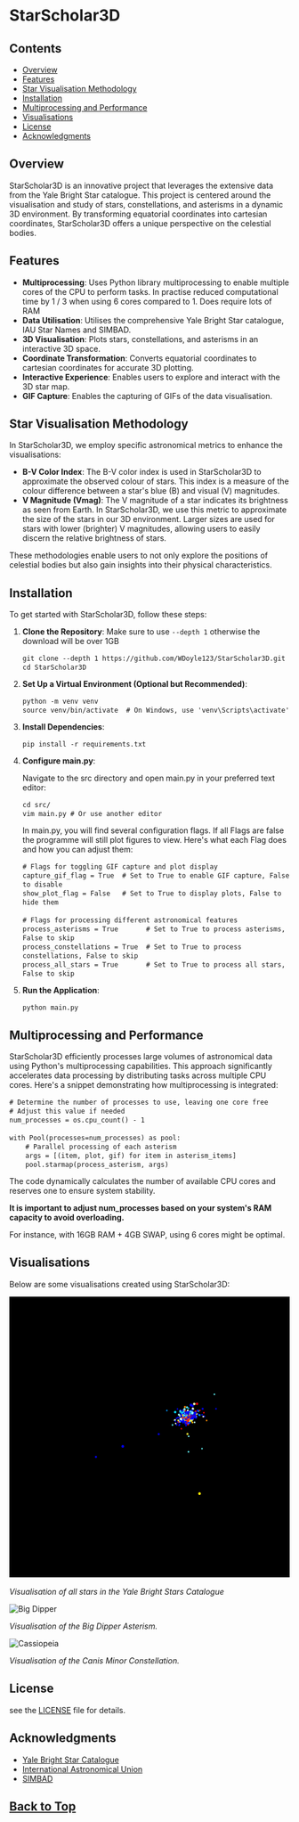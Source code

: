 # StarScholar3D

## Contents
- [Overview](#overview)
- [Features](#features)
- [Star Visualisation Methodology](#star-visualisation-methodology)
- [Installation](#installation)
- [Multiprocessing and Performance](#multiprocessing-and-performance)
- [Visualisations](#visualisations)
- [License](#license)
- [Acknowledgments](#acknowledgments)

## Overview
StarScholar3D is an innovative project that leverages the extensive data from the Yale Bright Star catalogue. This project is centered around the visualisation and study of stars, constellations, and asterisms in a dynamic 3D environment. By transforming equatorial coordinates into cartesian coordinates, StarScholar3D offers a unique perspective on the celestial bodies.

## Features
- **Multiprocessing**: Uses Python library multiprocessing to enable multiple cores of the CPU to perform tasks. In practise reduced computational time by 1 / 3 when using 6 cores compared to 1. Does require lots of RAM
- **Data Utilisation**: Utilises the comprehensive Yale Bright Star catalogue, IAU Star Names and SIMBAD.
- **3D Visualisation**: Plots stars, constellations, and asterisms in an interactive 3D space.
- **Coordinate Transformation**: Converts equatorial coordinates to cartesian coordinates for accurate 3D plotting.
- **Interactive Experience**: Enables users to explore and interact with the 3D star map.
- **GIF Capture**: Enables the capturing of GIFs of the data visualisation.

## Star Visualisation Methodology
In StarScholar3D, we employ specific astronomical metrics to enhance the visualisations:

- **B-V Color Index**: The B-V color index is used in StarScholar3D to approximate the observed colour of stars. This index is a measure of the colour difference between a star's blue (B) and visual (V) magnitudes.
- **V Magnitude (Vmag)**: The V magnitude of a star indicates its brightness as seen from Earth. In StarScholar3D, we use this metric to approximate the size of the stars in our 3D environment. Larger sizes are used for stars with lower (brighter) V magnitudes, allowing users to easily discern the relative brightness of stars.

These methodologies enable users to not only explore the positions of celestial bodies but also gain insights into their physical characteristics.

## Installation
To get started with StarScholar3D, follow these steps:

1. **Clone the Repository**:
    Make sure to use `--depth 1` otherwise the download will be over 1GB
	```
	git clone --depth 1 https://github.com/WDoyle123/StarScholar3D.git
	cd StarScholar3D
	```
2. **Set Up a Virtual Environment (Optional but Recommended)**:
	```
	python -m venv venv
	source venv/bin/activate  # On Windows, use 'venv\Scripts\activate'
	```
3. **Install Dependencies**:
	```
	pip install -r requirements.txt
	```
4. **Configure main.py**:

	Navigate to the src directory and open main.py in your preferred text editor:

	```
	cd src/
	vim main.py # Or use another editor
	```
	In main.py, you will find several configuration flags. If all Flags are false the programme will still plot figures to view. Here's what each Flag does and how you can adjust them:
	
	```
	# Flags for toggling GIF capture and plot display
	capture_gif_flag = True  # Set to True to enable GIF capture, False to disable
	show_plot_flag = False   # Set to True to display plots, False to hide them

	# Flags for processing different astronomical features
	process_asterisms = True       # Set to True to process asterisms, False to skip
	process_constellations = True  # Set to True to process constellations, False to skip
	process_all_stars = True       # Set to True to process all stars, False to skip
	```
5. **Run the Application**:
	```
	python main.py
	```

## Multiprocessing and Performance

StarScholar3D efficiently processes large volumes of astronomical data using Python's multiprocessing capabilities. This approach significantly accelerates data processing by distributing tasks across multiple CPU cores. Here's a snippet demonstrating how multiprocessing is integrated:

```
# Determine the number of processes to use, leaving one core free
# Adjust this value if needed
num_processes = os.cpu_count() - 1

with Pool(processes=num_processes) as pool:
	# Parallel processing of each asterism
    args = [(item, plot, gif) for item in asterism_items]
    pool.starmap(process_asterism, args)
```
The code dynamically calculates the number of available CPU cores and reserves one to ensure system stability. 

**It is important to adjust num_processes based on your system's RAM capacity to avoid overloading.**

 For instance, with 16GB RAM + 4GB SWAP, using 6 cores might be optimal.

## Visualisations
Below are some visualisations created using StarScholar3D:

![All Stars](animations/demos/rotating_all_stars.gif)

*Visualisation of all stars in the Yale Bright Stars Catalogue*

![Big Dipper](animations/demos/asterisms/rotating_big_dipper.gif)

*Visualisation of the Big Dipper Asterism.*

![Cassiopeia](animations/demos/constellations/rotating_canis_minor.gif)

*Visualisation of the Canis Minor Constellation.*
 
## License
see the [LICENSE](LICENSE) file for details.

## Acknowledgments
- [Yale Bright Star Catalogue](https://heasarc.gsfc.nasa.gov/db-perl/W3Browse/w3table.pl?tablehead=name%3Dbsc5p&Action=More+Options)
- [International Astronomical Union](https://www.iau.org/public/themes/naming_stars/)
- [SIMBAD](http://simbad.cds.unistra.fr/simbad/sim-fscript)


## [Back to Top](#starscholar3d)

